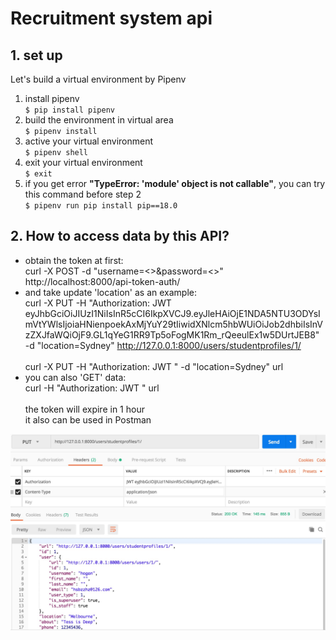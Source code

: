# Recruitment system api
## 1. set up
Let's build a virtual environment by Pipenv<br>
1. install pipenv<br>
    `$ pip install pipenv`
2. build the environment in virtual area  
    `$ pipenv install`
3. active your virtual environment  
    `$ pipenv shell`
4. exit your virtual environment  
    `$ exit` 
5. if you get error **"TypeError: 'module' object is not callable"**, you can try this command before step 2  
    `$ pipenv run pip install pip==18.0`
        
## 2. How to access data by this API?
* obtain the token at first:<br>
curl -X POST -d "username=<>&password=<>" http://localhost:8000/api-token-auth/<br>
* and take update 'location' as an example:<br>
curl -X PUT -H "Authorization: JWT eyJhbGciOiJIUzI1NiIsInR5cCI6IkpXVCJ9.eyJleHAiOjE1NDA5NTU3ODYsImVtYWlsIjoiaHNienpoekAxMjYuY29tIiwidXNlcm5hbWUiOiJob2dhbiIsInVzZXJfaWQiOjF9.GL1qYeG1RR9Tp5oFogMK1Rm_rQeeulEx1w5DUrtJEB8" -d "location=Sydney" http://127.0.0.1:8000/users/studentprofiles/1/
<br><br>
curl -X PUT -H "Authorization: JWT <token>" -d "location=Sydney" url
* you can also 'GET' data:<br>
curl -H "Authorization: JWT <token>" url   
<br>the token will expire in 1 hour<br>
it also can be used in Postman<br>

![Image text](https://raw.githubusercontent.com/Par-sad/hyrespace/master/img-folder/inro1.jpg)  
